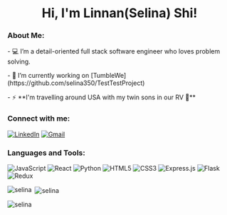 <h1 align="center">Hi, I'm Linnan(Selina) Shi!</h1>
<h3 align="left">About Me:</h3>
<p>- 💻 I’m a detail-oriented full stack software engineer who loves problem solving.</p>
<p>- 🔭 I’m currently working on [TumbleWe](https://github.com/selina350/TestTestProject)</p>
<p>- ⚡  **I'm travelling around USA with my twin sons in our RV 🚎**</p>

<h3 align="left">Connect with me:</h3>
<p>
    <a href="linkedin.com/in/linnan-shi" target="_blank"><img alt="LinkedIn" src="https://img.shields.io/badge/-LinkedIn-0077B5?style=flat-square&logo=Linkedin&logoColor=white"></a>
    <a href="mailto:selina350.pub@gmail.com" target="_blank"><img alt="Gmail" src="https://img.shields.io/badge/Gmail-D14836?style=flat-square&logo=gmail&logoColor=white"></a>
</p>

<h3 align="left">Languages and Tools:</h3>

 ![JavaScript](https://img.shields.io/badge/javascript-%23323330.svg?style=for-the-badge&logo=javascript&logoColor=%23F7DF1E) ![React](https://img.shields.io/badge/react-%2320232a.svg?style=for-the-badge&logo=react&logoColor=%2361DAFB) ![Python](https://img.shields.io/badge/python-3670A0?style=for-the-badge&logo=python&logoColor=ffdd54) ![HTML5](https://img.shields.io/badge/html5-%23E34F26.svg?style=for-the-badge&logo=html5&logoColor=white) ![CSS3](https://img.shields.io/badge/css3-%231572B6.svg?style=for-the-badge&logo=css3&logoColor=white)   ![Express.js](https://img.shields.io/badge/express.js-%23404d59.svg?style=for-the-badge&logo=express&logoColor=%2361DAFB) ![Flask](https://img.shields.io/badge/flask-%23000.svg?style=for-the-badge&logo=flask&logoColor=white)  ![Redux](https://img.shields.io/badge/redux-%23593d88.svg?style=for-the-badge&logo=redux&logoColor=white)

<p><img align="left" src="https://github-readme-stats.vercel.app/api/top-langs?username=selina350&show_icons=true&locale=en&layout=compact" alt="selina" /></p>

<p>&nbsp;<img align="center" src="https://github-readme-stats.vercel.app/api?username=selina350&show_icons=true&locale=en" alt="selina" /></p>

<p><img align="center" src="https://github-readme-streak-stats.herokuapp.com/?user=selina350&" alt="selina" /></p>
<!--
**selina350/selina350** is a ✨ _special_ ✨ repository because its `README.md` (this file) appears on your GitHub profile.

Here are some ideas to get you started:

- 🔭 I’m currently working on ...
- 🌱 I’m currently learning ...
- 👯 I’m looking to collaborate on ...
- 🤔 I’m looking for help with ...
- 💬 Ask me about ...
- 📫 How to reach me: ...
- 😄 Pronouns: ...
- ⚡ Fun fact: ...
-->
